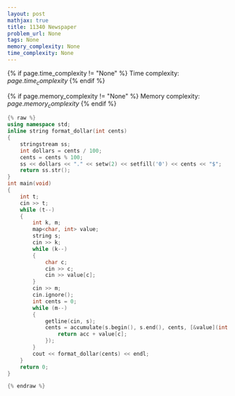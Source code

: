 ```yaml
---
layout: post
mathjax: true
title: 11340 Newspaper
problem_url: None
tags: None
memory_complexity: None
time_complexity: None
---
```




{% if page.time_complexity != "None" %}
Time complexity: ${{ page.time_complexity }}$
{% endif %}

{% if page.memory_complexity != "None" %}
Memory complexity: ${{ page.memory_complexity }}$
{% endif %}

```cpp
{% raw %}
using namespace std;
inline string format_dollar(int cents)
{
    stringstream ss;
    int dollars = cents / 100;
    cents = cents % 100;
    ss << dollars << "." << setw(2) << setfill('0') << cents << "$";
    return ss.str();
}
int main(void)
{
    int t;
    cin >> t;
    while (t--)
    {
        int k, m;
        map<char, int> value;
        string s;
        cin >> k;
        while (k--)
        {
            char c;
            cin >> c;
            cin >> value[c];
        }
        cin >> m;
        cin.ignore();
        int cents = 0;
        while (m--)
        {
            getline(cin, s);
            cents = accumulate(s.begin(), s.end(), cents, [&value](int acc, char c) {
                return acc + value[c];
            });
        }
        cout << format_dollar(cents) << endl;
    }
    return 0;
}

{% endraw %}
```